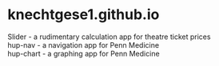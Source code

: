 # knechtgese1.github.io

Slider - a rudimentary calculation app for theatre ticket prices<br>
hup-nav - a navigation app for Penn Medicine<br>
hup-chart - a graphing app for Penn Medicine
